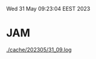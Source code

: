 Wed 31 May 09:23:04 EEST 2023
# JAM
<a href='./cache/202305/31_09.log'>./cache/202305/31_09.log</a>
